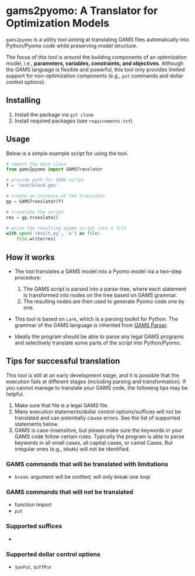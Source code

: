 # gams2pyomo: A Translator for Optimization Models

`gams2pyomo` is a utility tool aiming at translating GAMS files
automatically into Python/Pyomo code while preserving model structure.

The focus of this tool is around the building components of an optimization
model, i.e., **parameters, variables, constraints, and objectives**.
Although the GAMS language is flexible and powerful, this tool only provides
limited support for non-optimization components (e.g., `put` commands and dollar
control options).

## Installing

1. Install the package via `git clone`
2. Install required packages (see `requirements.txt`)

## Usage

Below is a simple example script for using the tool.
```python
# import the main class
from gams2pyomo import GAMSTranslator

# provide path for GAMS script
f = 'test/blend.gms'

# create an instance of the translator
gp = GAMSTranslator(f)

# translate the script
res = gp.translate()

# write the resulting pyomo script into a file
with open('result.py', 'w') as file:
    file.write(res)
```

## How it works
- The tool translates a GAMS model into a Pyomo model via a two-step procedure:

  1. The GAMS script is parsed into a parse-tree, where each statement is
  transformed into nodes on the tree based on GAMS grammar.
  2. The resulting nodes are then used to generate Pyomo code one by one.
- This tool is based on `Lark`, which is a parsing toolkit for Python.
The grammar of the GAMS language is inherited from [GAMS Parser](https://github.com/anderson-optimization/gams-parser).
- Ideally the program should be able to parse any legal GAMS programs and
selectively translate some parts of the script into Python/Pyomo.

## Tips for successful translation

This tool is still at an early development stage, and it is possible that the
execution fails at different stages (including parsing and transformation).
If you cannot manage to translate your GAMS code, the following tips may
be helpful.

1. Make sure that file is a legal GAMS file.
2. Many execution statements/dollar control options/suffices will not be
translated and can potentially cause errors. See the list of supported
statements below.
3. GAMS is case-insensitive, but please make sure the keywords in your GAMS code
follow certain rules. Typically the program is able to parse keywords in all
small cases, all capital cases, or camel Cases. But irregular ones (e.g., `bReAk`)
will not be identified.
### GAMS commands that will be translated with limitations
- `break`: argument will be omitted; will only break one loop

### GAMS commands that will not be translated
- function import
- `put`

### Supported suffices
- 
### Supported dollar control options
- `$onPut`, `$offPut`
